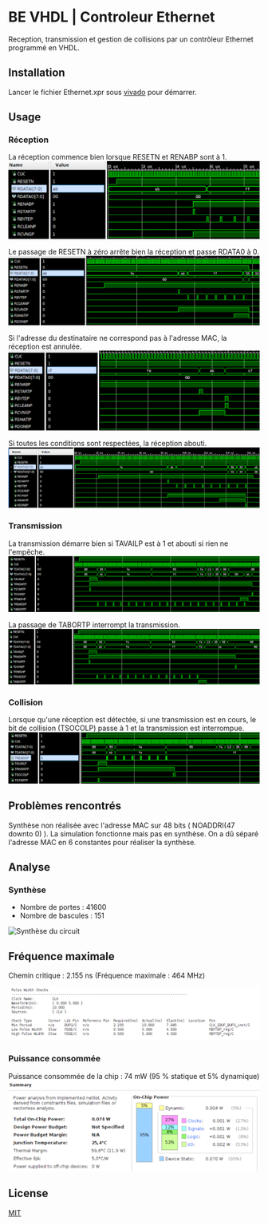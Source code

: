 # BE VHDL | Controleur Ethernet

Reception, transmission et gestion de collisions par un contrôleur Ethernet programmé en VHDL.


## Installation

Lancer le fichier Ethernet.xpr sous [vivado](https://www.xilinx.com/products/design-tools/vivado.html) pour démarrer.

## Usage

### Réception
La réception commence bien lorsque RESETN et RENABP sont à 1.
![Début de la réception](https://github.com/christalecrouard/BE_VHDL/blob/main/images/renabp.png)

Le passage de RESETN à zéro arrête bien la réception et passe RDATA0 à 0.
![RESET passe à zéro et arrête la reception](https://github.com/christalecrouard/BE_VHDL/blob/main/images/resetn.png)

Si l'adresse du destinataire ne correspond pas à l'adresse MAC, la réception est annulée.
![Adresse incorrecte : pas de reception](https://github.com/christalecrouard/BE_VHDL/blob/main/images/addrincorrecte.png)

Si toutes les conditions sont respectées, la réception abouti.
![Reception complète si tout est respecté](https://github.com/christalecrouard/BE_VHDL/blob/main/images/receptionnormale.png)

### Transmission
La transmission démarre bien si TAVAILP est à 1 et abouti si rien ne l'empêche.
![Transmission complète](https://github.com/christalecrouard/BE_VHDL/blob/main/images/transmission%20ok.png)

La passage de TABORTP interrompt la transmission.
![TABORT interrompt le transmission](https://github.com/christalecrouard/BE_VHDL/blob/main/images/abort.png)

### Collision
Lorsque qu'une réception est détectée, si une transmission est en cours, le bit de collision (TSOCOLP) passe à 1 et la transmission est interrompue.
![Un collision interrompt la transmission](https://github.com/christalecrouard/BE_VHDL/blob/main/images/collision.png)


## Problèmes rencontrés

Synthèse non réalisée avec l'adresse MAC sur 48 bits ( NOADDRI(47 downto 0) ). La simulation fonctionne mais pas en synthèse. On a dû séparé l'adresse MAC en 6 constantes pour réaliser la synthèse.

## Analyse

### Synthèse
- Nombre de portes : 41600
- Nombre de bascules : 151

![Synthèse du circuit](https://github.com/christalecrouard/BE_VHDL/blob/main/images/synth%C3%A8se.png)

## Fréquence maximale
Chemin critique : 2.155 ns (Fréquence maximale : 464 MHz)

![Fréquence max du circuit](https://github.com/christalecrouard/BE_VHDL/blob/main/images/fr%C3%A9quence.png)

### Puissance consommée
Puissance consommée de la chip : 74 mW (95 % statique et 5% dynamique)
![Puissance consommée](https://github.com/christalecrouard/BE_VHDL/blob/main/images/consommation.png)


## License
[MIT](https://choosealicense.com/licenses/mit/)
